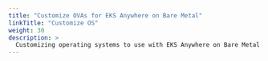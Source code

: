 ```yaml
---
title: "Customize OVAs for EKS Anywhere on Bare Metal"
linkTitle: "Customize OS"
weight: 30
description: >
  Customizing operating systems to use with EKS Anywhere on Bare Metal
---
```


